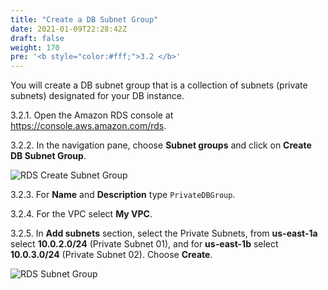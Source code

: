 ```yaml
---
title: "Create a DB Subnet Group"
date: 2021-01-09T22:28:42Z
draft: false
weight: 170
pre: '<b style="color:#fff;">3.2 </b>'
---
```

You will create a DB subnet group that is a collection of subnets (private subnets) designated for your DB instance.

3.2.1\. Open the Amazon RDS console at  https://console.aws.amazon.com/rds.

3.2.2\. In the navigation pane, choose **Subnet groups** and click on **Create DB Subnet Group**.

![RDS Create Subnet Group](../images/rds-choose-subnet-groups.png)

3.2.3\. For **Name** and **Description** type `PrivateDBGroup`.

3.2.4\. For the VPC select **My VPC**.

3.2.5\. In **Add subnets** section, select the Private Subnets, from **us-east-1a** select **10.0.2.0/24** (Private Subnet 01), and for **us-east-1b** select **10.0.3.0/24** (Private Subnet 02). Choose **Create**.

![RDS Subnet Group](../images/rds-subnet-group.png)